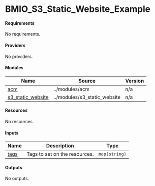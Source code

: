 # BMIO_S3_Static_Website_Example

#### Requirements

No requirements.

#### Providers

No providers.

#### Modules

| Name | Source | Version |
|------|--------|---------|
| <a name="module_acm"></a> [acm](#module_acm) | ../modules/acm | n/a |
| <a name="module_s3_static_website"></a> [s3_static_website](#module_s3_static_website) | ../modules/s3_static_website | n/a |

#### Resources

No resources.

#### Inputs

| Name | Description | Type |
|------|-------------|------|
| <a name="input_tags"></a> [tags](#input_tags) | Tags to set on the resources. | `map(string)` |

#### Outputs

No outputs.
